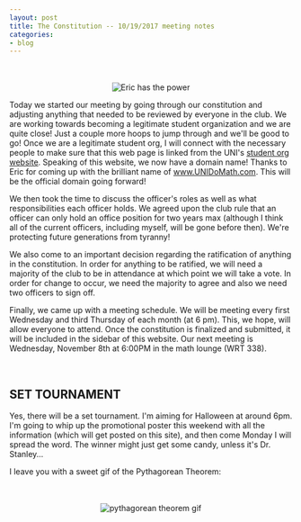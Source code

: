 ```yaml
---
layout: post
title: The Constitution -- 10/19/2017 meeting notes
categories:
- blog
---
```


<p align="center">
  <br><br>
  <img alt="Eric has the power" src="https://media1.giphy.com/media/26gscYcQZl97yx0gE/giphy.gif">
</p>

Today we started our meeting by going through our constitution and adjusting anything that needed to be reviewed by everyone in the club. We are working towards becoming a legitimate
student organization and we are quite close! Just a couple more hoops to jump through and we'll be good to go! Once we are a legitimate student org, I will connect with the necessary
people to make sure that this web page is linked from the UNI's [student org website](https://cgi.access.uni.edu/cgi-bin/student_orgs/student_orgs.cgi). Speaking of this website, we
now have a domain name! Thanks to Eric for coming up with the brilliant name of www.UNIDoMath.com. This will be the official domain going forward!

We then took the time to discuss the officer's roles as well as what responsibilities each officer holds. We agreed upon the club rule that an officer can only hold an office position
for two years max (although I think all of the current officers, including myself, will be gone before then). We're protecting future generations from tyranny!

We also come to an important decision regarding the ratification of anything in the constitution.  In order for anything to be ratified, we will need a majority of the club to be
in attendance at which point we will take a vote. In order for change to occur, we need the majority to agree and also we need two officers to sign off.

Finally, we came up with a meeting schedule. We will be meeting every first Wednesday and third Thursday of each month (at 6 pm). This, we hope, will allow everyone to attend. Once the
constitution is finalized and submitted, it will be included in the sidebar of this website. Our next meeting is Wednesday, November 8th at 6:00PM in the math lounge (WRT 338).

<br>

## SET TOURNAMENT
Yes, there will be a set tournament. I'm aiming for Halloween at around 6pm. I'm going to whip up the promotional poster this weekend with all the information (which will get posted on this site),
and then come Monday I will spread the word. The winner might just get some candy, unless it's Dr. Stanley...

I leave you with a sweet gif of the Pythagorean Theorem:

<p align="center">
  <br><br>
  <img alt="pythagorean theorem gif" src="http://www.mathwarehouse.com/animated-gifs/images/pythagorean-theorem-sum-of-squares-demonstration-gif.gif">
